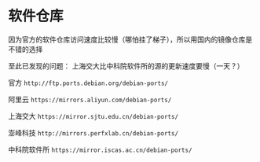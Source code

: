 
# 软件仓库

因为官方的软件仓库访问速度比较慢（哪怕挂了梯子），所以用国内的镜像仓库是不错的选择

至此已发现的问题： 上海交大比中科院软件所的源的更新速度要慢（一天？）

官方
`http://ftp.ports.debian.org/debian-ports/`

阿里云
`https://mirrors.aliyun.com/debian-ports/`

上海交大
`https://mirror.sjtu.edu.cn/debian-ports/`

澎峰科技
`http://mirrors.perfxlab.cn/debian-ports/`

中科院软件所
`https://mirror.iscas.ac.cn/debian-ports/`
